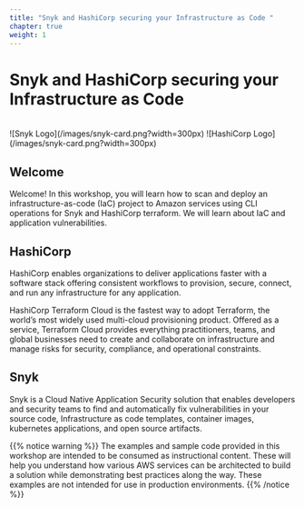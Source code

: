 ```yaml
---
title: "Snyk and HashiCorp securing your Infrastructure as Code "
chapter: true
weight: 1
---
```


# Snyk and HashiCorp securing your Infrastructure as Code
<br>
![Snyk Logo](/images/snyk-card.png?width=300px)
![HashiCorp Logo](/images/snyk-card.png?width=300px)  <!-- TODO: ADD YOUR PARTNER LOGO HERE USING THE INSTRUCTIONS BELOW.  Note I resized the Snyk image above -->
<br>

## Welcome
Welcome!
In this workshop, you will learn how to scan and deploy an infrastructure-as-code (IaC) project to Amazon services using CLI operations for Snyk and HashiCorp terraform.  We will learn about IaC and application vulnerabilities.

## HashiCorp
HashiCorp enables organizations to deliver applications faster with a software stack offering consistent workflows to provision, secure, connect, and run any infrastructure for any application.

HashiCorp Terraform Cloud is the fastest way to adopt Terraform, the world’s most widely used multi-cloud provisioning product. Offered as a service, Terraform Cloud provides everything practitioners, teams, and global businesses need to create and collaborate on infrastructure and manage risks for security, compliance, and operational constraints. 

## Snyk
Snyk is a Cloud Native Application Security solution that enables developers and security teams to find and automatically fix vulnerabilities in your source code, Infrastructure as code templates, container images, kubernetes applications, and open source artifacts.

{{% notice warning %}}
The examples and sample code provided in this workshop are intended to be consumed as instructional content. These will help you understand how various AWS services can be architected to build a solution while demonstrating best practices along the way. These examples are not intended for use in production environments.
{{% /notice %}}